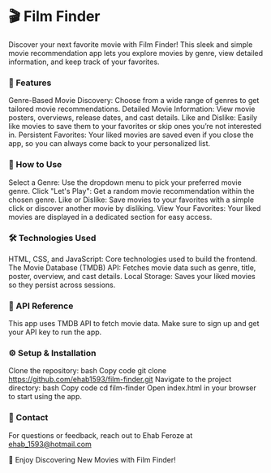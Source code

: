 # 🎬 Film Finder
Discover your next favorite movie with Film Finder! This sleek and simple movie recommendation app lets you explore movies by genre, view detailed information, and keep track of your favorites.

### 🌟 Features
Genre-Based Movie Discovery: Choose from a wide range of genres to get tailored movie recommendations.
Detailed Movie Information: View movie posters, overviews, release dates, and cast details.
Like and Dislike: Easily like movies to save them to your favorites or skip ones you’re not interested in.
Persistent Favorites: Your liked movies are saved even if you close the app, so you can always come back to your personalized list.

### 🚀 How to Use
Select a Genre: Use the dropdown menu to pick your preferred movie genre.
Click "Let's Play": Get a random movie recommendation within the chosen genre.
Like or Dislike: Save movies to your favorites with a simple click or discover another movie by disliking.
View Your Favorites: Your liked movies are displayed in a dedicated section for easy access.

### 🛠️ Technologies Used
HTML, CSS, and JavaScript: Core technologies used to build the frontend.
The Movie Database (TMDB) API: Fetches movie data such as genre, title, poster, overview, and cast details.
Local Storage: Saves your liked movies so they persist across sessions.




### 🔗 API Reference
This app uses TMDB API to fetch movie data. Make sure to sign up and get your API key to run the app.
### ⚙️ Setup & Installation
Clone the repository:
bash
Copy code
git clone https://github.com/ehab1593/film-finder.git
Navigate to the project directory:
bash
Copy code
cd film-finder
Open index.html in your browser to start using the app.


### 💬 Contact
For questions or feedback, reach out to Ehab Feroze at ehab_1593@hotmail.com

🌟 Enjoy Discovering New Movies with Film Finder!






